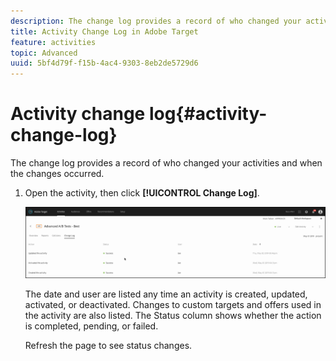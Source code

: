 ```yaml
---
description: The change log provides a record of who changed your activities and when the changes occurred.
title: Activity Change Log in Adobe Target
feature: activities
topic: Advanced
uuid: 5bf4d79f-f15b-4ac4-9303-8eb2de5729d6
---
```


# Activity change log{#activity-change-log}

The change log provides a record of who changed your activities and when the changes occurred.

1. Open the activity, then click **[!UICONTROL Change Log]**.

   ![Activity Change Log](/help/c-activities/assets/change_log.png)

   The date and user are listed any time an activity is created, updated, activated, or deactivated. Changes to custom targets and offers used in the activity are also listed. The Status column shows whether the action is completed, pending, or failed.

   Refresh the page to see status changes. 
